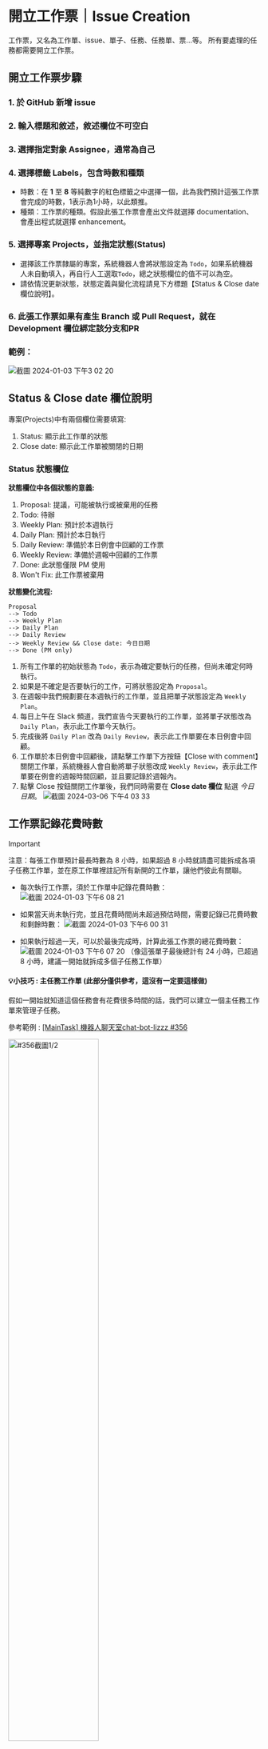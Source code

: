 # 開立工作票｜Issue Creation

工作票，又名為工作單、issue、單子、任務、任務單、票...等。
所有要處理的任務都需要開立工作票。

## 開立工作票步驟

### 1. 於 GitHub 新增 issue
### 2. 輸入標題和敘述，敘述欄位不可空白
### 3. 選擇指定對象 Assignee，通常為自己
### 4. 選擇標籤 Labels，包含時數和種類
- 時數：在 **1** 至 **8** 等純數字的紅色標籤之中選擇一個，此為我們預計這張工作票會完成的時數，1表示為1小時，以此類推。
- 種類：工作票的種類。假設此張工作票會產出文件就選擇 documentation、會產出程式就選擇 enhancement。
### 5. 選擇專案 Projects，並指定狀態(Status)

- 選擇該工作票隸屬的專案，系統機器人會將狀態設定為 `Todo`，如果系統機器人未自動填入，再自行人工選取`Todo`，總之狀態欄位的值不可以為空。
- 請依情況更新狀態，狀態定義與變化流程請見下方標題【Status & Close date 欄位說明】。

### 6. 此張工作票如果有產生 Branch 或 Pull Request，就在 Development 欄位綁定該分支和PR

### 範例：
![截圖 2024-01-03 下午3 02 20](https://github.com/CAFECA-IO/KnowledgeManagement/assets/105651918/4400173f-980d-459c-ac97-2fa739174037)


## Status & Close date 欄位說明

專案(Projects)中有兩個欄位需要填寫:
1. Status: 顯示此工作單的狀態
2. Close date: 顯示此工作單被關閉的日期


### Status 狀態欄位

**狀態欄位中各個狀態的意義:**
1. Proposal: 提議，可能被執行或被棄用的任務
2. Todo: 待辦
3. Weekly Plan: 預計於本週執行
4. Daily Plan: 預計於本日執行
5. Daily Review: 準備於本日例會中回顧的工作票
9. Weekly Review: 準備於週報中回顧的工作票
10. Done: 此狀態僅限 PM 使用
11. Won't Fix: 此工作票被棄用

**狀態變化流程:**
```
Proposal 
--> Todo 
--> Weekly Plan 
--> Daily Plan 
--> Daily Review 
--> Weekly Review && Close date: 今日日期 
--> Done (PM only)
```

1. 所有工作單的初始狀態為 `Todo`，表示為確定要執行的任務，但尚未確定何時執行。
2. 如果是不確定是否要執行的工作，可將狀態設定為 `Proposal`。
3. 在週報中我們規劃要在本週執行的工作單，並且把單子狀態設定為 `Weekly Plan`。
4. 每日上午在 Slack 頻道，我們宣告今天要執行的工作單，並將單子狀態改為 `Daily Plan`，表示此工作單今天執行。
5. 完成後將 `Daily Plan` 改為 `Daily Review`，表示此工作單要在本日例會中回顧。
6. 工作單於本日例會中回顧後，請點擊工作單下方按鈕【Close with comment】關閉工作單，系統機器人會自動將單子狀態改成 `Weekly Review`，表示此工作單要在例會的週報時間回顧，並且要記錄於週報內。
7. 點擊 Close 按鈕關閉工作單後，我們同時需要在 **Close date 欄位** 點選 _今日日期_。
  ![截圖 2024-03-06 下午4 03 33](https://github.com/CAFECA-IO/WorkGuidelines/assets/105651918/9abefeb1-8634-4cac-a070-b67775373b33)



## 工作票記錄花費時數

> [!IMPORTANT]
> 注意：每張工作單預計最長時數為 8 小時，如果超過 8 小時就請盡可能拆成各項子任務工作單，並在原工作單裡註記所有新開的工作單，讓他們彼此有關聯。

- 每次執行工作票，須於工作單中記錄花費時數：
![截圖 2024-01-03 下午6 08 21](https://github.com/CAFECA-IO/KnowledgeManagement/assets/105651918/b71f57d9-9fac-44d9-990e-c9dd2128ac6e)

- 如果當天尚未執行完，並且花費時間尚未超過預估時間，需要記錄已花費時數和剩餘時數：
![截圖 2024-01-03 下午6 00 31](https://github.com/CAFECA-IO/KnowledgeManagement/assets/105651918/e26b28c6-f9b8-4753-bc56-9fb82bde20bf)

- 如果執行超過一天，可以於最後完成時，計算此張工作票的總花費時數：
![截圖 2024-01-03 下午6 07 20](https://github.com/CAFECA-IO/KnowledgeManagement/assets/105651918/9c1bb256-e506-4366-99c7-3b5e6e3a3579)
（像這張單子最後總計有 24 小時，已超過 8 小時，建議一開始就拆成多個子任務工作單）

#### 💡小技巧 : 主任務工作單 (此部分僅供參考，這沒有一定要這樣做)

假如一開始就知道這個任務會有花費很多時間的話，我們可以建立一個主任務工作單來管理子任務。

參考範例 : [[MainTask] 機器人聊天室chat-bot-lizzz #356](https://github.com/CAFECA-IO/BAIFA/issues/356)

<img src="https://github.com/CAFECA-IO/KnowledgeManagement/assets/105651918/0cf32954-5cef-40c0-9541-c0d6286b6607" alt="#356截圖1/2" width="60%">


## 工作票棄用

工作票無法自行刪除，如果有工作票要被棄用，需要依照以下流程進行工作票棄用。

### 開發人員（除了 PM 以外）的步驟：
1. 在工作單記錄棄用的原因
2. 工作單最下方的 Close 按鈕右側有個選單，打開來點選【Close as not planned】，按鈕會出現灰色圖示，接著再按下【Close issue】。
3. 將 Labels 裡面所有的標籤全部移除，只選擇 `wontfix`

<details><summary>截圖示範</summary>
<p>

**第一步＆第二步：**

<img src="https://github.com/user-attachments/assets/d8c51243-836b-4337-b65b-0e653592191d" width=720 />

**第二步接續：**

<img src="https://github.com/user-attachments/assets/b14fabb8-7824-46be-be23-4d346321ed11" width=720 />

**第三步：**

<img src="https://github.com/user-attachments/assets/5d6b3932-e6a6-4ce6-b8d9-e12b70812b94" width=720 />


</p>
</details> 



### PM 專屬的步驟：
1. 將工作單的 Assignees 清空
2. 將 Projects 的狀態改為 Won't Fix

<details><summary>截圖示範</summary>
<p>

**第一步：**

<img src="https://github.com/user-attachments/assets/6fa21e49-4726-4252-bc54-45bfba8f568a" width=720 />

**第二步：**

<img src="https://github.com/user-attachments/assets/f888ed12-8b77-492f-b5e5-fcd53f53b442" width=720 />


</p>
</details> 
